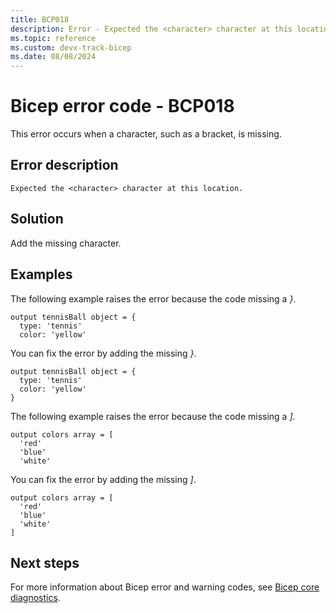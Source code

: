 ```yaml
---
title: BCP018
description: Error - Expected the <character> character at this location.
ms.topic: reference
ms.custom: devx-track-bicep
ms.date: 08/08/2024
---
```


# Bicep error code - BCP018

This error occurs when a character, such as a bracket, is missing.

## Error description

`Expected the <character> character at this location.`

## Solution

Add the missing character.

## Examples

The following example raises the error because the code missing a _}_. 

```bicep
output tennisBall object = {
  type: 'tennis'
  color: 'yellow'
```

You can fix the error by adding the missing _}_.

```bicep
output tennisBall object = {
  type: 'tennis'
  color: 'yellow'
}
```

The following example raises the error because the code missing a _]_. 

```bicep
output colors array = [
  'red'
  'blue'
  'white'
```

You can fix the error by adding the missing _]_.

```bicep
output colors array = [
  'red'
  'blue'
  'white'
]
```

## Next steps

For more information about Bicep error and warning codes, see [Bicep core diagnostics](../bicep-core-diagnostics.md).